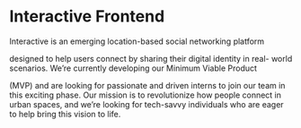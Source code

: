 # Interactive Frontend

Interactive is an emerging location-based social networking platform

designed to help users connect by sharing their digital identity in real-
world scenarios. We’re currently developing our Minimum Viable Product

(MVP) and are looking for passionate and driven interns to join our team
in this exciting phase. Our mission is to revolutionize how people connect
in urban spaces, and we’re looking for tech-savvy individuals who are
eager to help bring this vision to life.
